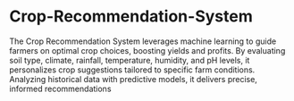 # Crop-Recommendation-System
 The Crop Recommendation System leverages machine learning to guide farmers on optimal crop choices, boosting yields and profits. By evaluating soil type, climate, rainfall, temperature, humidity, and pH levels, it personalizes crop suggestions tailored to specific farm conditions. Analyzing historical data with predictive models, it delivers precise, informed recommendations
